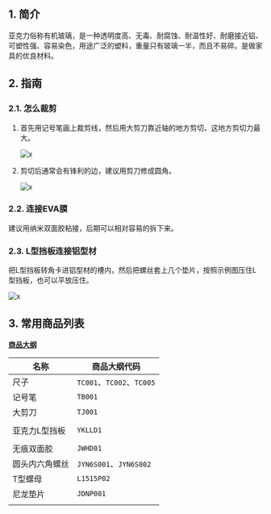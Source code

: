 ## 1. 简介

亚克力俗称有机玻璃，是一种透明度高、无毒、耐腐蚀、耐温性好、耐磨接近铝、可塑性强、容易染色，用途广泛的塑料，重量只有玻璃一半，而且不易碎。是做家具的优良材料。

## 2. 指南

### 2.1. 怎么裁剪
    
1. 首先用记号笔画上裁剪线，然后用大剪刀靠近轴的地方剪切，这地方剪切力最大。
   
   ![x](https://kukela-images.oss-cn-shanghai.aliyuncs.com/DiyFurniture/DesignGuide/%E4%BA%9A%E5%85%8B%E5%8A%9B%E6%9D%BF/2.1.1.%20%E6%80%8E%E4%B9%88%E8%A3%81%E5%89%AA.jpg)
    
2. 剪切后通常会有锋利的边，建议用剪刀修成圆角。

   ![x](https://kukela-images.oss-cn-shanghai.aliyuncs.com/DiyFurniture/DesignGuide/%E4%BA%9A%E5%85%8B%E5%8A%9B%E6%9D%BF/2.1.2.%20%E6%80%8E%E4%B9%88%E8%A3%81%E5%89%AA.jpg)

### 2.2. 连接EVA膜

建议用纳米双面胶粘接，后期可以相对容易的拆下来。

### 2.3. L型挡板连接铝型材

把L型挡板转角卡进铝型材的槽内，然后把螺丝套上几个垫片，按照示例图压住L型挡板，也可以平放压住。

![x](https://kukela-images.oss-cn-shanghai.aliyuncs.com/DiyFurniture/DesignGuide/%E4%BA%9A%E5%85%8B%E5%8A%9B%E6%9D%BF/2.3.%20L%E5%9E%8B%E6%8C%A1%E6%9D%BF%E8%BF%9E%E6%8E%A5%E9%93%9D%E5%9E%8B%E6%9D%90.jpg)

## 3. 常用商品列表

**[商品大纲](../商品大纲.md)**

| 名称 | 商品大纲代码 |
| - | - |
| 尺子 | `TC001`、`TC002`、`TC005` |
| 记号笔 | `TB001` |
| 大剪刀 | `TJ001` |
| | |
| 亚克力L型挡板 | `YKLLD1` |
| | |
| 无痕双面胶 | `JWHD01` |
| 圆头内六角螺丝 | `JYN6S001`、`JYN6S002` |
| T型螺母 | `L1515P02` |
| 尼龙垫片 | `JDNP001` |
| | |